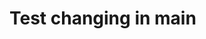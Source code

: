 <!-- BEGIN ARISE ------------------------------
Title:: "Bash Static Site Generator"

Author:: "Spectra Secure"
Description:: "Arise is the most polished cloud-native static site generator written in Bash."
Language:: "en"
Thumbnail:: "arise-icon.png"
Published Date:: "2022-09-17"
Modified Date:: "2022-09-17"

content_header:: "false"
rss_hide:: "true"
---- END ARISE \\ DO NOT MODIFY THIS LINE ---->

# Test changing in main
